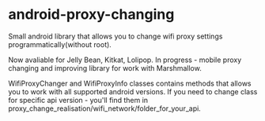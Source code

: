 # android-proxy-changing
Small android library that allows you to change wifi proxy settings programmatically(without root).

Now avaliable for Jelly Bean, Kitkat, Lolipop. In progress - mobile proxy changing and improving library for work with Marshmallow.

WifiProxyChanger and WifiProxyInfo classes contains methods that allows you to work with all supported android versions. If you need to change class for specific api version - you'll find them in proxy_change_realisation/wifi_network/folder_for_your_api. 
